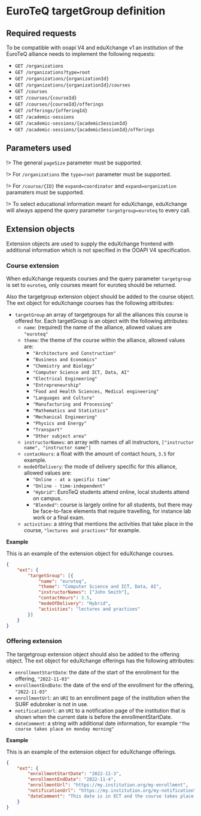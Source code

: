 # EuroTeQ targetGroup definition

## Required requests

To be compatible with ooapi V4 and eduXchange v1 an institution of the EuroTeQ alliance needs to implement the following requests:

* `GET /organizations`
* `GET /organizations?type=root`
* `GET /organizations/{organizationId}`
* `GET /organizations/{organizationId}/courses`
* `GET /courses`
* `GET /courses/{courseId}`
* `GET /courses/{courseId}/offerings`
* `GET /offerings/{offeringId}`
* `GET /academic-sessions`
* `GET /academic-sessions/{academicSessionId}`
* `GET /academic-sessions/{academicSessionId}/offerings`

## Parameters used

!> The general `pageSize` parameter must be supported.

!> For `/organizations` the `type=root` parameter must be supported.

!> For `/course/{ID}` the `expand=coordinator` and `expand=organization` paramaters must be supported.

!> To select educational information meant for eduXchange, eduXchange will always append the query parameter `targetgroup=euroteq` to every call.

## Extension objects

Extension objects are used to supply the eduXchange frontend with additional information which is not specified in the OOAPI V4 specification.

### Course extension
When eduXchange requests courses and the query parameter `targetgroup` is set to `euroteq`, only courses meant for euroteq should be returned.

Also the targetgroup extension object should be added to the course object. The ext object for eduXchange courses has the following attributes:

* `targetGroup` an array of targetgroups for all the alliances this course is offered for. Each targetGroup is an object with the following attributes:
  * `name`: (required) the name of the alliance, allowed values are `"euroteq"`
  * `theme`: the theme of the course within the alliance, allowed values are:
    * `"Architecture and Construction"`
    * `"Business and Economics"`
    * `"Chemistry and Biology"`
    * `"Computer Science and ICT, Data, AI"`
    * `"Electrical Engineering"`
    * `"Entrepreneurship"`
    * `"Food and Health Sciences, Medical engineering"`
    * `"Languages and Culture"`
    * `"Manufacturing and Processing"`
    * `"Mathematics and Statistics"`
    * `"Mechanical Engineering"`
    * `"Physics and Energy"`
    * `"Transport"`
    * `"Other subject area"`
  * `instructorNames`: an array with names of all instructors, `["instructor name", "instructor name"]`
  * `contacHours`: a float with the amount of contact hours, `3.5` for example.
  * `modeOfDelivery`: the mode of delivery specific for this alliance, allowed values are:
    * `"Online - at a specific time"`
    * `"Online - time-independent"`
    * `"Hybrid"`: EuroTeQ students attend online, local students attend on campus.
    * `"Blended"`: course is largely online for all students, but there may be face-to-face elements that require travelling, for instance lab work or a final exam.
  * `activities`: a string that mentions the activities that take place in the course, `"lectures and practises"` for example.

**Example**

This is an example of the extension object for eduXchange courses. 

```json
{
	"ext": {
		"targetGroup": [{
			"name": "euroteq",
			"theme": "Computer Science and ICT, Data, AI",
			"instructorNames": ["John Smith"],
			"contactHours": 3.5,
			"modeOfDelivery": "Hybrid",
			"activities": "lectures and practises"
		}]
	}
}
```

### Offering extension
The targetgroup extension object should also be added to the offering object. The ext object for eduXchange offerings has the following attributes:

* `enrollmentStartDate`: the date of the start of the enrollment for the offering, `"2022-11-03"`
* `enrollmentEndDate`: the date of the end of the enrollment for the offering, `"2022-11-03"`
* `enrollmentUrl`: an `URI` to an enrollment page of the institution when the SURF edubroker is not in use.
* `notificationUrl`: an `URI` to a notification page of the institution that is shown when the current date is before the enrollmentStartDate.
* `dateComment`: a string with additional date information, for example `"The course takes place on monday morning"`

**Example**

This is an example of the extension object for eduXchange offerings. 

```json
{
	"ext": {
		"enrollmentStartDate": "2022-11-3",
		"enrollmentEndDate": "2022-11-4",
		"enrollmentUrl": "https://my.institution.org/my-enrollment",
		"notificationUrl": "https://my.institution.org/my-notification",
		"dateComment": "This date is in ECT and the course takes place on Monday morning."
	}
}
```
